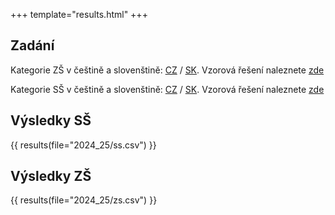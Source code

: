 +++
template="results.html"
+++

## Zadání

Kategorie ZŠ v češtině a slovenštině: [CZ](/zadani/2024_25/ZS_CZ.pdf) / [SK](/zadani/2024_25/ZS_SK.pdf).
Vzorová řešení naleznete [zde](/zadani/2024_25/ZS-riesenia.pdf)

Kategorie SŠ v češtině a slovenštině: [CZ](/zadani/2024_25/SS_CZ.pdf) / [SK](/zadani/2024_25/SS_SK.pdf).
Vzorová řešení naleznete [zde](/zadani/2024_25/SS-riesenia.pdf)

## Výsledky SŠ

{{ results(file="2024_25/ss.csv") }}

## Výsledky ZŠ

{{ results(file="2024_25/zs.csv") }}
